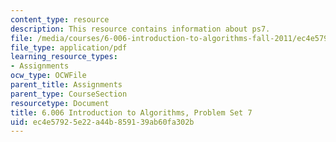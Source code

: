 ```yaml
---
content_type: resource
description: This resource contains information about ps7.
file: /media/courses/6-006-introduction-to-algorithms-fall-2011/ec4e57925e22a44b859139ab60fa302b_MIT6_006F11_ps7.pdf
file_type: application/pdf
learning_resource_types:
- Assignments
ocw_type: OCWFile
parent_title: Assignments
parent_type: CourseSection
resourcetype: Document
title: 6.006 Introduction to Algorithms, Problem Set 7
uid: ec4e5792-5e22-a44b-8591-39ab60fa302b
---
```

